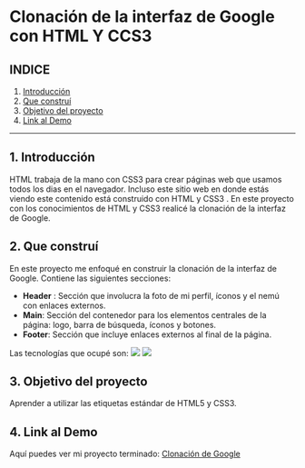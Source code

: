# Clonación de la interfaz de Google con HTML Y CCS3
## **INDICE**

1. [Introducción](#)
2. [Que construí](#)
3. [Objetivo del proyecto](#)
4. [Link al Demo](#)


**** 
## 1. Introducción

HTML trabaja de la mano con CSS3 para crear páginas web que usamos todos los dias en el navegador. Incluso este sitio web en donde estás viendo este contenido está construido con HTML y CSS3 . En este proyecto con los conocimientos de HTML y CSS3 realicé la clonación de la interfaz de Google.

## 2. Que construí
En este proyecto me enfoqué en construir la clonación de la interfaz de Google. Contiene las siguientes secciones:
* **Header** : Sección que involucra la foto de mi perfil, íconos y el nemú con enlaces externos.
* **Main**: Sección del contenedor para los elementos centrales de la página: logo, barra de búsqueda, íconos y botones.
* **Footer**: Sección que incluye enlaces externos al final de la página.

Las tecnologías que ocupé son:
  <img src="https://img.shields.io/badge/HTML5-E34F26?style=for-the-badge&logo=html5&logoColor=white"/>
  <img src="https://img.shields.io/badge/CSS3-1572B6?style=for-the-badge&logo=css3&logoColor=white"/>

## 3. Objetivo del proyecto
Aprender a utilizar las etiquetas estándar de HTML5 y CSS3.

## 4. Link al Demo 
Aquí puedes ver mi proyecto terminado: [Clonación de Google](#)


   
